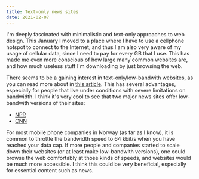 ```yaml
---
title: Text-only news sites
date: 2021-02-07
---
```


I'm deeply fascinated with minimalistic and text-only approaches to web design.
This January I moved to a place where I have to use a cellphone hotspot to
connect to the Internet, and thus I am also very aware of my usage of cellular
data, since I need to pay for every GB that I use. This has made me even more
conscious of how large many common websites are, and how much useless stuff I'm
downloading by just browsing the web.

There seems to be a gaining interest in text-only/low-bandwith websites, as you
can read more about in [this
article](https://www.poynter.org/tech-tools/2017/text-only-news-sites-are-slowly-making-a-comeback-heres-why/).
This has several advantages, especially for people that live under conditions
with severe limitations on bandwidth. I think it's very cool to see that two
major news sites offer low-bandwith versions of their sites:

- [NPR](https://text.npr.org/)
- [CNN](https://lite.cnn.com/en)

For most mobile phone companies in Norway (as far as I know), it is common to
throttle the bandwidth speed to 64 kbit/s when you have reached your data cap.
If more people and companies started to scale down their websites (or at least
make low-bandwith versions), one could browse the web comfortably at those
kinds of speeds, and websites would be much more accessible. I think this could
be very beneficial, especially for essential content such as news.
